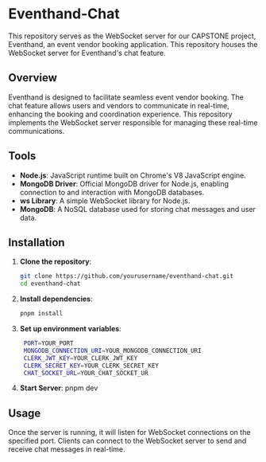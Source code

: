 # Eventhand-Chat

This repository serves as the WebSocket server for our CAPSTONE project, Eventhand, an event vendor booking application. This repository houses the WebSocket server for Eventhand's chat feature.

## Overview

Eventhand is designed to facilitate seamless event vendor booking. The chat feature allows users and vendors to communicate in real-time, enhancing the booking and coordination experience. This repository implements the WebSocket server responsible for managing these real-time communications.

## Tools

- **Node.js**: JavaScript runtime built on Chrome's V8 JavaScript engine.
- **MongoDB Driver**: Official MongoDB driver for Node.js, enabling connection to and interaction with MongoDB databases.
- **ws Library**: A simple WebSocket library for Node.js.
- **MongoDB**: A NoSQL database used for storing chat messages and user data.

## Installation

1. **Clone the repository**:
   ```bash
   git clone https://github.com/yourusername/eventhand-chat.git
   cd eventhand-chat

2. **Install dependencies**:
    ```bash
    pnpm install

3. **Set up environment variables**:
   ```bash
    PORT=YOUR_PORT
    MONGODB_CONNECTION_URI=YOUR_MONGODB_CONNECTION_URI
    CLERK_JWT_KEY=YOUR_CLERK_JWT_KEY
    CLERK_SECRET_KEY=YOUR_CLERK_SECRET_KEY
    CHAT_SOCKET_URL=YOUR_CHAT_SOCKET_UR

4. **Start Server**:
    pnpm dev

## Usage

Once the server is running, it will listen for WebSocket connections on the specified port. Clients can connect to the WebSocket server to send and receive chat messages in real-time.    

